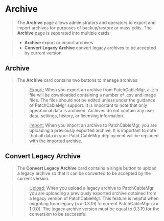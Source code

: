 # Archive
> The **Archive** page allows administrators and operators to export and import archives for purposes of backup/restore or mass edits.  The **Archive** page is separated into multiple cards:

> - **Archive** export or import archives
> - **Convert Legacy Archive** convert legacy archives to be accepted by current version

## Archive
> The **Archive** card contains two buttons to manage archives:

>> <u>Export:</u> When you export an archive from PatchCableMgr, a .zip file will be downloaded containing a number of .csv and image files.  The files should not be edited unless under the guidance of PatchCableMgr support.  It is important to note that only operational data is archived.  Archives do not contain any user data, settings, history, or licensing information.

>> <u>Import:</u> When you import an archive to PatchCableMgr, you are uploading a previously exported archive.  It is important to note that all data in your PatchCableMgr deployment will be replaced with the imported archive.

## Convert Legacy Archive
> The **Convert Legacy Archive** card contains a single button to upload a legacy archive so that it can be converted to be accepted by the current version.

>> <u>Upload:</u> When you upload a legacy archive to PatchCableMgr, you are uploading a previously exported archive obtained from a legacy version of PatchCableMgr.  This feature is helpful when migrating from legacy (<= 0.3.19) to current PatchCableMgr (>= 1.0.0).  The legacy archive version must be equal to 0.3.19 for the conversion to be successful.